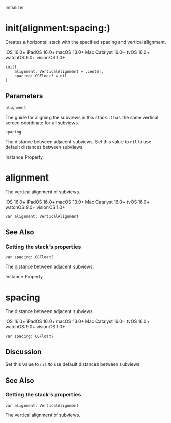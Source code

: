 Initializer

# init(alignment:spacing:)

Creates a horizontal stack with the specified spacing and vertical alignment.

iOS 16.0+  iPadOS 16.0+  macOS 13.0+  Mac Catalyst 16.0+  tvOS 16.0+  watchOS
9.0+  visionOS 1.0+

    
    
    init(
        alignment: VerticalAlignment = .center,
        spacing: CGFloat? = nil
    )

##  Parameters

`alignment`

    

The guide for aligning the subviews in this stack. It has the same vertical
screen coordinate for all subviews.

`spacing`

    

The distance between adjacent subviews. Set this value to `nil` to use default
distances between subviews.

Instance Property

# alignment

The vertical alignment of subviews.

iOS 16.0+  iPadOS 16.0+  macOS 13.0+  Mac Catalyst 16.0+  tvOS 16.0+  watchOS
9.0+  visionOS 1.0+

    
    
    var alignment: VerticalAlignment

## See Also

### Getting the stack’s properties

`var spacing: CGFloat?`

The distance between adjacent subviews.

Instance Property

# spacing

The distance between adjacent subviews.

iOS 16.0+  iPadOS 16.0+  macOS 13.0+  Mac Catalyst 16.0+  tvOS 16.0+  watchOS
9.0+  visionOS 1.0+

    
    
    var spacing: CGFloat?

## Discussion

Set this value to `nil` to use default distances between subviews.

## See Also

### Getting the stack’s properties

`var alignment: VerticalAlignment`

The vertical alignment of subviews.

